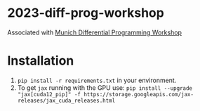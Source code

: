 # 2023-diff-prog-workshop
Associated with [Munich Differential Programming Workshop](https://www.munich-iapbp.de/probabilistic-programming)


# Installation

1. `pip install -r requirements.txt` in your environment.
1. To get `jax` running with the GPU use: `pip install --upgrade "jax[cuda12_pip]" -f https://storage.googleapis.com/jax-releases/jax_cuda_releases.html`
